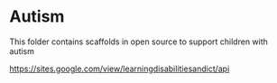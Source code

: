 # Autism

This folder contains scaffolds in open source to support children with autism


https://sites.google.com/view/learningdisabilitiesandict/api


